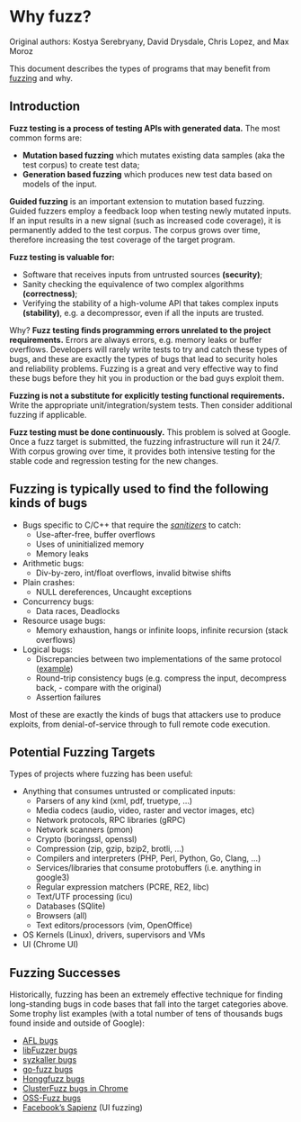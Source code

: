 # Why fuzz?

Original authors: Kostya Serebryany, David Drysdale, Chris Lopez, and Max Moroz

This document describes the types of programs that may benefit from [fuzzing](https://en.wikipedia.org/wiki/Fuzzing) and why.

## Introduction

**Fuzz testing is a process of testing APIs with generated data.** The most common forms are:
- **Mutation based fuzzing** which mutates existing data samples (aka the test corpus) to create test data;
- **Generation based fuzzing** which produces new test data based on models of the input.

**Guided fuzzing** is an important extension to mutation based fuzzing. Guided fuzzers employ a feedback loop when testing newly mutated inputs. If an input results in a new signal  (such as increased code coverage), it is permanently added to the test corpus. The corpus grows over time, therefore increasing the test coverage of the target program.

**Fuzz testing is valuable for:**
- Software that receives inputs from untrusted sources **(security)**;
- Sanity checking the equivalence of two complex algorithms **(correctness)**;
- Verifying the stability of a high-volume API that takes complex inputs **(stability)**,
e.g. a decompressor, even if all the inputs are trusted.

Why? **Fuzz testing finds programming errors unrelated to the project requirements.** Errors are always errors, e.g. memory leaks or buffer overflows. Developers will rarely write tests to try and catch these types of bugs, and these are exactly the types of bugs that lead to security holes and reliability problems. Fuzzing is a great and very effective way to find these bugs before they hit you in production or the bad guys exploit them.

**Fuzzing is not a substitute for explicitly testing functional requirements.** Write the appropriate unit/integration/system tests. Then consider additional fuzzing if applicable.

**Fuzz testing must be done continuously.** This problem is solved at Google. Once a fuzz target is submitted, the fuzzing infrastructure will run it 24/7. With corpus growing over time, it provides both intensive testing for the stable code and regression testing for the new changes.

## Fuzzing is typically used to find the following kinds of bugs
- Bugs specific to C/C++ that require the *[sanitizers](https://github.com/google/sanitizers)* to catch:
  - Use-after-free, buffer overflows
  - Uses of uninitialized memory
  - Memory leaks
- Arithmetic bugs:
  - Div-by-zero, int/float overflows, invalid bitwise shifts
- Plain crashes: 
  - NULL dereferences, Uncaught exceptions
- Concurrency bugs:
  - Data races, Deadlocks
- Resource usage bugs:
  - Memory exhaustion, hangs or infinite loops, infinite recursion (stack overflows)
- Logical bugs:
  - Discrepancies between two implementations of the same protocol ([example](https://blog.fuzzing-project.org/31-Fuzzing-Math-miscalculations-in-OpenSSLs-BN_mod_exp-CVE-2015-3193.html))
  - Round-trip consistency bugs (e.g. compress the input, decompress back, - compare with the original)
  - Assertion failures
 
Most of these are exactly the kinds of bugs that attackers use to produce exploits, from denial-of-service through to full remote code execution.

## Potential Fuzzing Targets
Types of projects where fuzzing has been useful:
- Anything that consumes untrusted or complicated inputs:
  - Parsers of any kind (xml, pdf, truetype, ...)
  - Media codecs (audio, video, raster and vector images, etc)
  - Network protocols, RPC libraries  (gRPC)
  - Network scanners (pmon)
  - Crypto (boringssl, openssl)
  - Compression (zip, gzip, bzip2, brotli, …)
  - Compilers and interpreters (PHP, Perl, Python, Go, Clang, …)
  - Services/libraries that consume protobuffers (i.e. anything in google3)
  - Regular expression matchers (PCRE, RE2, libc)
  - Text/UTF processing (icu)
  - Databases (SQlite)
  - Browsers (all)
  - Text editors/processors (vim, OpenOffice)
- OS Kernels (Linux), drivers, supervisors and VMs
- UI (Chrome UI)

## Fuzzing Successes
Historically, fuzzing has been an extremely effective technique for finding long-standing bugs in code bases that fall into the target categories above. Some trophy list examples (with a total number of tens of thousands bugs found inside and outside of Google):
- [AFL bugs](http://lcamtuf.coredump.cx/afl/#bugs)
- [libFuzzer bugs](http://llvm.org/docs/LibFuzzer.html#trophies)
- [syzkaller bugs](https://github.com/google/syzkaller/blob/master/docs/found_bugs.md)
- [go-fuzz bugs](https://github.com/dvyukov/go-fuzz#trophies)
- [Honggfuzz bugs](https://github.com/google/honggfuzz#trophies)
- [ClusterFuzz bugs in Chrome](https://bugs.chromium.org/p/chromium/issues/list?can=1&q=label%3AClusterFuzz+-status%3AWontFix%2CDuplicate&sort=-id&colspec=ID+Pri+M+Stars+ReleaseBlock+Cr+Status+Owner+Summary+OS+Modified&x=m&y=releaseblock&cells=tiles)
- [OSS-Fuzz bugs](https://bugs.chromium.org/p/oss-fuzz/issues/list?q=label%3AClusterFuzz+-status%3AWontFix%2CDuplicate&can=1)
- [Facebook’s Sapienz](https://engineering.fb.com/developer-tools/sapienz-intelligent-automated-software-testing-at-scale/) (UI fuzzing)

